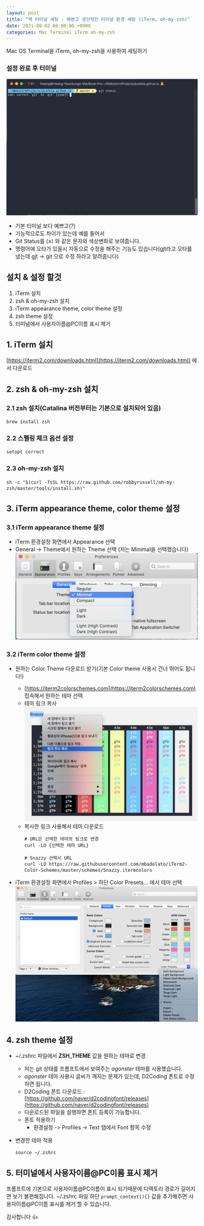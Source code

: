```yaml
---
layout: post
title: "맥 터미널 세팅 - 예쁘고 생산적인 터미널 환경 세팅 (iTerm, oh-my-zsh)"
date: 2021-08-02 00:00:00 +0900
categories: Mac Terminal iTerm oh-my-zsh
---
```


Mac OS Terminal을 iTerm, oh-my-zsh을 사용하여 세팅하기

### 설정 완료 후 터미널

![iterm-result](/assets/capture/iterm-result.png)

- 기본 터미널 보다 예쁘고(?)
- 기능적으로도 차이가 있는데 예를 들어서
- Git Status를 (±) 와 같은 문자와 색상변화로 보여줍니다.
- 명령어에 오타가 있을시 자동으로 수정을 해주는 기능도 있습니다(gjt라고 오타를 냈는데 gjt -> git 으로 수정 하라고 알려줍니다)


## 설치 & 설정 할것

1. iTerm 설치
2. zsh & oh-my-zsh 설치
3. iTerm appearance theme, color theme 설정
4. zsh theme 설정
5. 터미널에서 사용자이름@PC이름 표시 제거

## 1. iTerm 설치

[https://iterm2.com/downloads.html](https://iterm2.com/downloads.html) 에서 다운로드

## 2. zsh & oh-my-zsh 설치

### 2.1 zsh 설치(Catalina 버전부터는 기본으로 설치되어 있음)

```shell
brew install zsh
```

### 2.2 스펠링 체크 옵션 설정

```shell
setopt correct
```

### 2.3 oh-my-zsh 설치

```shell
sh -c "$(curl -fsSL https://raw.github.com/robbyrussell/oh-my-zsh/master/tools/install.sh)"
```

## 3. iTerm appearance theme, color theme 설정

### 3.1 iTerm appearance theme 설정

- iTerm 환경설정 화면에서 Appearance 선택
- General -> Theme에서 원하는 Theme 선택 (저는 Minimal을 선택했습니다)
  ![iterm-appearance-theme](/assets/capture/iterm-appearance-theme.png)

### 3.2 iTerm color theme 설정

- 원하는 Color Theme 다운로드 받기(기본 Color theme 사용시 건너 뛰어도 됩니다!)
  - [https://iterm2colorschemes.com](https://iterm2colorschemes.com) 접속해서 원하는 테마 선택
  - 테마 링크 복사
    ![iterm-color-theme](/assets/capture/iterm-color-theme.png)
  - 복사한 링크 사용해서 테마 다운로드
    ```shell
    # URL은 선택한 테마의 링크로 변경
    curl -LO {선택한 테마 URL}

    # Snazzy 선택시 URL
    curl -LO https://raw.githubusercontent.com/mbadolato/iTerm2-Color-Schemes/master/schemes/Snazzy.itermcolors
    ```

- iTerm 환경설정 화면에서 Profiles > 하단 Color Presets... 에서 테마 선택
  ![iterm-color-theme-select](/assets/capture/iterm-color-theme-select.png)

## 4. zsh theme 설정

- ~/.zshrc 파일에서 __ZSH_THEME__ 값을 원하는 테마로 변경
  - 저는 git 상태를 프롬프트에서 보여주는 _agonster_ 테마를 사용했습니다.
  - _agonster_ 테마 사용시 글씨가 깨지는 문제가 있는데, D2Coding 폰트로 수정하면 됩니다.
  - D2Coding 폰트 다운로드 : [https://github.com/naver/d2codingfont/releases](https://github.com/naver/d2codingfont/releases)
  - 다운로드된 파일을 실행하면 폰트 등록이 가능합니다.
  - 폰트 적용하기
    - 환경설정 -> Profiles -> Text 탭에서 Font 항목 수정

- 변경한 테마 적용

  ```shell
  source ~/.zshrc
  ```

## 5. 터미널에서 사용자이름@PC이름 표시 제거

프롬프트에 기본으로 사용자이름@PC이름이 표시 되기때문에 디렉토리 경로가 길어지면 보기 불편해집니다.
~/.zshrc 파일 하단 `prompt_context(){}` 값을 추가해주면 사용자이름@PC이름 표시를 제거 할 수 있습니다.

감사합니다 👍